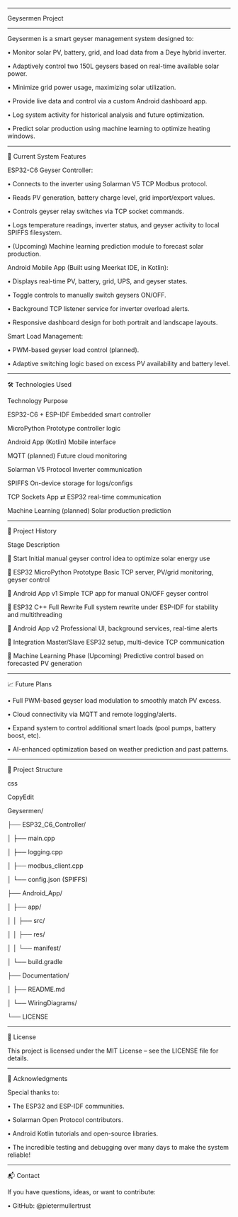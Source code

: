 ________________________________________
Geysermen Project
________________________________________
Geysermen is a smart geyser management system designed to:

•	Monitor solar PV, battery, grid, and load data from a Deye hybrid inverter.

•	Adaptively control two 150L geysers based on real-time available solar power.

•	Minimize grid power usage, maximizing solar utilization.

•	Provide live data and control via a custom Android dashboard app.

•	Log system activity for historical analysis and future optimization.


•	Predict solar production using machine learning to optimize heating windows.
________________________________________

🚀 Current System Features

ESP32-C6 Geyser Controller:

  •	Connects to the inverter using Solarman V5 TCP Modbus protocol.

  •	Reads PV generation, battery charge level, grid import/export values.

  •	Controls geyser relay switches via TCP socket commands.

  •	Logs temperature readings, inverter status, and geyser activity to local SPIFFS filesystem.

  •	(Upcoming) Machine learning prediction module to forecast solar production.

Android Mobile App (Built using Meerkat IDE, in Kotlin):

  •	Displays real-time PV, battery, grid, UPS, and geyser states.

  •	Toggle controls to manually switch geysers ON/OFF.

  •	Background TCP listener service for inverter overload alerts.

  •	Responsive dashboard design for both portrait and landscape layouts.

Smart Load Management:

  •	PWM-based geyser load control (planned).

  •	Adaptive switching logic based on excess PV availability and battery level.
________________________________________
🛠 Technologies Used

Technology	Purpose

ESP32-C6 + ESP-IDF	Embedded smart controller

MicroPython	Prototype controller logic

Android App (Kotlin)	Mobile interface

MQTT (planned)	Future cloud monitoring

Solarman V5 Protocol	Inverter communication

SPIFFS	On-device storage for logs/configs

TCP Sockets	App ⇄ ESP32 real-time communication

Machine Learning (planned)	Solar production prediction
________________________________________
🧠 Project History

Stage	Description

🔹 Start	Initial manual geyser control idea to optimize solar energy use

🔹 ESP32 MicroPython Prototype	Basic TCP server, PV/grid monitoring, geyser control

🔹 Android App v1	Simple TCP app for manual ON/OFF geyser control

🔹 ESP32 C++ Full Rewrite	Full system rewrite under ESP-IDF for stability and multithreading

🔹 Android App v2	Professional UI, background services, real-time alerts

🔹 Integration	Master/Slave ESP32 setup, multi-device TCP communication

🔹 Machine Learning Phase (Upcoming)	Predictive control based on forecasted PV generation
________________________________________
📈 Future Plans

•	Full PWM-based geyser load modulation to smoothly match PV excess.

•	Cloud connectivity via MQTT and remote logging/alerts.

•	Expand system to control additional smart loads (pool pumps, battery boost, etc).

•	AI-enhanced optimization based on weather prediction and past patterns.
________________________________________
📂 Project Structure

css

CopyEdit

Geysermen/

├── ESP32_C6_Controller/

│   ├── main.cpp

│   ├── logging.cpp

│   ├── modbus_client.cpp

│   └── config.json (SPIFFS)

├── Android_App/

│   ├── app/

│   │   ├── src/

│   │   ├── res/

│   │   └── manifest/

│   └── build.gradle

├── Documentation/

│   ├── README.md

│   └── WiringDiagrams/

└── LICENSE
________________________________________
📃 License

This project is licensed under the MIT License – see the LICENSE file for details.
________________________________________
🙏 Acknowledgments

Special thanks to:

•	The ESP32 and ESP-IDF communities.

•	Solarman Open Protocol contributors.

•	Android Kotlin tutorials and open-source libraries.

•	The incredible testing and debugging over many days to make the system reliable!
________________________________________
📬 Contact

If you have questions, ideas, or want to contribute:

•	GitHub: @pietermullertrust

